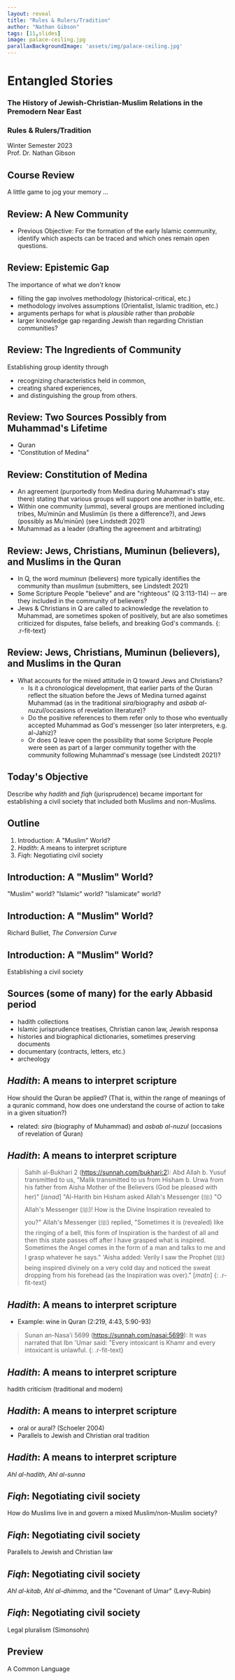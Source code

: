 ```yaml
---
layout: reveal
title: "Rules & Rulers/Tradition"
author: "Nathan Gibson"
tags: [11,slides]
image: palace-ceiling.jpg
parallaxBackgroundImage: 'assets/img/palace-ceiling.jpg'
---
```


# Entangled Stories 

### The History of Jewish-Christian-Muslim Relations in the Premodern Near East

### Rules & Rulers/Tradition

Winter Semester 2023  
Prof. Dr. Nathan Gibson

## Course Review

A little game to jog your memory ...

<!-- https://jeopardylabs.com/play/entangled-stories -->

## Review: A New Community

- <i class="fa-solid fa-check"></i> Previous Objective: For the formation of the early Islamic community, identify which aspects can be traced and which ones remain open questions.

## Review: Epistemic Gap

The importance of what we *don't* know
- filling the gap involves methodology (historical-critical, etc.)
- methodology involves assumptions (Orientalist, Islamic tradition, etc.)
- arguments perhaps for what is *plausible* rather than *probable*
- larger knowledge gap regarding Jewish than regarding Christian communities?

## Review: The Ingredients of Community

Establishing group identity through 
- recognizing characteristics held in common, 
- creating shared experiences, 
- and distinguishing the group from others.

## Review: Two Sources Possibly from Muhammad's Lifetime

- Quran
- "Constitution of Medina"

## Review: Constitution of Medina

- An agreement (purportedly from Medina during Muhammad's stay there) stating that various groups will support one another in battle, etc.
- Within one community (*umma*), several groups are mentioned including tribes, Muʾminūn and Muslimūn (is there a difference?), and Jews (possibly as Muʾminūn) (see Lindstedt 2021)
- Muhammad as a leader (drafting the agreement and arbitrating)

## Review: Jews, Christians, Muminun (believers), and Muslims in the Quran

- In Q, the word *muminun* (believers) more typically identifies the community than *muslimun* (submitters, see Lindstedt 2021)
- Some Scripture People "believe" and are "righteous" (Q 3:113-114) -- are they included in the community of believers?
- Jews & Christians in Q are called to acknowledge the revelation to Muhammad, are sometimes spoken of positively, but are also sometimes criticized for disputes, false beliefs, and breaking God's commands.
{: .r-fit-text}

## Review: Jews, Christians, Muminun (believers), and Muslims in the Quran

- What accounts for the mixed attitude in Q toward Jews and Christians?
  - Is it a chronological development, that earlier parts of the Quran reflect the situation before the Jews of Medina turned against Muhammad (as in the traditional _sira_/biography and _asbab al-nuzul_/occasions of revelation literature)?
  - Do the positive references to them refer only to those who eventually accepted Muhammad as God's messenger (so later interpreters, e.g. al-Jahiz)?
  - Or does Q leave open the possibility that some Scripture People were seen as part of a larger community together with the community following Muhammad's message (see Lindstedt 2021)?

## Today's Objective

<i class="fa-solid fa-check"></i> Describe why _hadith_ and _fiqh_ (jurisprudence) became important for establishing a civil society that included both Muslims and non-Muslims.

## Outline

1. Introduction: A "Muslim" World?
2. _Hadith_: A means to interpret scripture
3. _Fiqh_: Negotiating civil society

## Introduction: A "Muslim" World?

"Muslim" world? "Islamic" world? "Islamicate" world?

## Introduction: A "Muslim" World?

Richard Bulliet, _The Conversion Curve_

## Introduction: A "Muslim" World?

Establishing a civil society

## Sources (some of many) for the early Abbasid period

- hadith collections
- Islamic jurisprudence treatises, Christian canon law, Jewish responsa
- histories and biographical dictionaries, sometimes preserving documents
- documentary (contracts, letters, etc.)
- archeology

## _Hadith_: A means to interpret scripture

How should the Quran be applied? (That is, within the range of meanings of a quranic command, how does one understand the course of action to take in a given situation?)
- related: _sira_ (biography of Muhammad) and _asbab al-nuzul_ (occasions of revelation of Quran)

## _Hadith_: A means to interpret scripture

> Sahih al-Bukhari 2 (<https://sunnah.com/bukhari:2>): Abd Allah b. Yusuf transmitted to us, "Malik transmitted to us from Hisham b. Urwa from his father from Aisha Mother of the Believers (God be pleased with her)" [_isnad_]
"Al-Harith bin Hisham asked Allah's Messenger (ﷺ) "O Allah's Messenger (ﷺ)! How is the Divine Inspiration revealed to you?" Allah's Messenger (ﷺ) replied, "Sometimes it is (revealed) like the ringing of a bell, this form of Inspiration is the hardest of all and then this state passes off after I have grasped what is inspired. Sometimes the Angel comes in the form of a man and talks to me and I grasp whatever he says." 'Aisha added: Verily I saw the Prophet (ﷺ) being inspired divinely on a very cold day and noticed the sweat dropping from his forehead (as the Inspiration was over)." [_matn_]
{: .r-fit-text}

## _Hadith_: A means to interpret scripture

- Example: wine in Quran (2:219, 4:43, 5:90-93)

> Sunan an-Nasa'i 5699 (<https://sunnah.com/nasai:5699>): It was narrated that Ibn 'Umar said: "Every intoxicant is Khamr and every intoxicant is unlawful.
{: .r-fit-text}

## _Hadith_: A means to interpret scripture

hadith criticism (traditional and modern)

## _Hadith_: A means to interpret scripture

- oral or aural? (Schoeler 2004)
- Parallels to Jewish and Christian oral tradition

## _Hadith_: A means to interpret scripture

_Ahl al-hadith_, _Ahl al-sunna_

## _Fiqh_: Negotiating civil society

How do Muslims live in and govern a mixed Muslim/non-Muslim society?

## _Fiqh_: Negotiating civil society

Parallels to Jewish and Christian law

## _Fiqh_: Negotiating civil society

_Ahl al-kitab_, _Ahl al-dhimma_, and the "Covenant of Umar" (Levy-Rubin)

## _Fiqh_: Negotiating civil society

Legal pluralism (Simonsohn)

## Preview

A Common Language